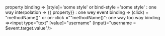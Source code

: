 property binding => [style]='some style' or bind-style ='some style' : one way
interpolation => {{ property}} : one wey
event binding => (click) = "methodName()" or on-click =""methodName()": one way
too way binding =><input type="text" [value]="username" (input)="username = $event.target.value"/>
